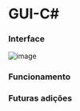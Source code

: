 # GUI-C#

### Interface
![image](https://github.com/Luis01Felipe/Pacientes-DatabaseInterfaceManipulator/assets/104606257/d0520478-2ab9-45a5-b96c-26e5712bfdb9)

### Funcionamento


### Futuras adições
